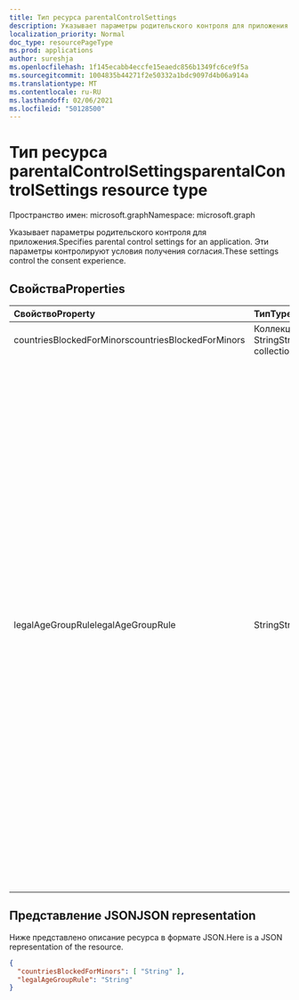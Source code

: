 ```yaml
---
title: Тип ресурса parentalControlSettings
description: Указывает параметры родительского контроля для приложения. Эти параметры контролируют условия получения согласия.
localization_priority: Normal
doc_type: resourcePageType
ms.prod: applications
author: sureshja
ms.openlocfilehash: 1f145ecabb4eccfe15eaedc856b1349fc6ce9f5a
ms.sourcegitcommit: 1004835b44271f2e50332a1bdc9097d4b06a914a
ms.translationtype: MT
ms.contentlocale: ru-RU
ms.lasthandoff: 02/06/2021
ms.locfileid: "50128500"
---
```

# <a name="parentalcontrolsettings-resource-type"></a><span data-ttu-id="eb84f-104">Тип ресурса parentalControlSettings</span><span class="sxs-lookup"><span data-stu-id="eb84f-104">parentalControlSettings resource type</span></span>

<span data-ttu-id="eb84f-105">Пространство имен: microsoft.graph</span><span class="sxs-lookup"><span data-stu-id="eb84f-105">Namespace: microsoft.graph</span></span>

<span data-ttu-id="eb84f-106">Указывает параметры родительского контроля для приложения.</span><span class="sxs-lookup"><span data-stu-id="eb84f-106">Specifies parental control settings for an application.</span></span> <span data-ttu-id="eb84f-107">Эти параметры контролируют условия получения согласия.</span><span class="sxs-lookup"><span data-stu-id="eb84f-107">These settings control the consent experience.</span></span>

## <a name="properties"></a><span data-ttu-id="eb84f-108">Свойства</span><span class="sxs-lookup"><span data-stu-id="eb84f-108">Properties</span></span>

| <span data-ttu-id="eb84f-109">Свойство</span><span class="sxs-lookup"><span data-stu-id="eb84f-109">Property</span></span> | <span data-ttu-id="eb84f-110">Тип</span><span class="sxs-lookup"><span data-stu-id="eb84f-110">Type</span></span> | <span data-ttu-id="eb84f-111">Описание</span><span class="sxs-lookup"><span data-stu-id="eb84f-111">Description</span></span> |
:---------------|:--------|:----------|
|<span data-ttu-id="eb84f-112">countriesBlockedForMinors</span><span class="sxs-lookup"><span data-stu-id="eb84f-112">countriesBlockedForMinors</span></span>|<span data-ttu-id="eb84f-113">Коллекция String</span><span class="sxs-lookup"><span data-stu-id="eb84f-113">String collection</span></span>| <span data-ttu-id="eb84f-114">Указывает двух [буквы кодов стран ISO.](https://www.iso.org/iso-3166-country-codes.html)</span><span class="sxs-lookup"><span data-stu-id="eb84f-114">Specifies the [two-letter ISO country codes](https://www.iso.org/iso-3166-country-codes.html).</span></span> <span data-ttu-id="eb84f-115">Доступ к приложению будет заблокирован для несовершеннолетних из стран, указанных в этом списке.</span><span class="sxs-lookup"><span data-stu-id="eb84f-115">Access to the application will be blocked for minors from the countries specified in this list.</span></span>|
|<span data-ttu-id="eb84f-116">legalAgeGroupRule</span><span class="sxs-lookup"><span data-stu-id="eb84f-116">legalAgeGroupRule</span></span>| <span data-ttu-id="eb84f-117">String</span><span class="sxs-lookup"><span data-stu-id="eb84f-117">String</span></span> | <span data-ttu-id="eb84f-118">Указывает правило юридической возрастной группы, которое применяется к пользователям приложения.</span><span class="sxs-lookup"><span data-stu-id="eb84f-118">Specifies the legal age group rule that applies to users of the app.</span></span> <span data-ttu-id="eb84f-119">Может иметь одно из следующих значений:</span><span class="sxs-lookup"><span data-stu-id="eb84f-119">Can be set to one of the following values:</span></span> <table><tr><th><span data-ttu-id="eb84f-120">Значение</span><span class="sxs-lookup"><span data-stu-id="eb84f-120">Value</span></span></th><th><span data-ttu-id="eb84f-121">Описание</span><span class="sxs-lookup"><span data-stu-id="eb84f-121">Description</span></span></th></tr><tr><td><span data-ttu-id="eb84f-122">Разрешить</span><span class="sxs-lookup"><span data-stu-id="eb84f-122">Allow</span></span></td><td><span data-ttu-id="eb84f-123">Значение, используемое по умолчанию.</span><span class="sxs-lookup"><span data-stu-id="eb84f-123">Default.</span></span> <span data-ttu-id="eb84f-124">Принудительно применяет минимальный юридический уровень.</span><span class="sxs-lookup"><span data-stu-id="eb84f-124">Enforces the legal minimum.</span></span> <span data-ttu-id="eb84f-125">Это означает, что для несовершеннолетних в Европейском Союзе и Корее требуется родительское согласие.</span><span class="sxs-lookup"><span data-stu-id="eb84f-125">This means parental consent is required for minors in the European Union and Korea.</span></span></td></tr><tr><td><span data-ttu-id="eb84f-126">RequireConsentForPrivacyServices</span><span class="sxs-lookup"><span data-stu-id="eb84f-126">RequireConsentForPrivacyServices</span></span></td><td><span data-ttu-id="eb84f-127">Принудительно применяет пользователя к указанию даты рождения в соответствии с правилами COPPA.</span><span class="sxs-lookup"><span data-stu-id="eb84f-127">Enforces the user to specify date of birth to comply with COPPA rules.</span></span> </td></tr><tr><td><span data-ttu-id="eb84f-128">RequireConsentForMinors</span><span class="sxs-lookup"><span data-stu-id="eb84f-128">RequireConsentForMinors</span></span></td><td><span data-ttu-id="eb84f-129">Требуется родительское согласие возрастом до 18 лет, независимо от правил для несовершеннолетних в стране.</span><span class="sxs-lookup"><span data-stu-id="eb84f-129">Requires parental consent for ages below 18, regardless of country minor rules.</span></span></td></tr><tr><td><span data-ttu-id="eb84f-130">RequireConsentForKids</span><span class="sxs-lookup"><span data-stu-id="eb84f-130">RequireConsentForKids</span></span></td><td><span data-ttu-id="eb84f-131">Требуется родительское согласие для детей до 14 лет, независимо от правил для несовершеннолетних в стране.</span><span class="sxs-lookup"><span data-stu-id="eb84f-131">Requires parental consent for ages below 14, regardless of country minor rules.</span></span></td></tr><tr><td><span data-ttu-id="eb84f-132">BlockMinors</span><span class="sxs-lookup"><span data-stu-id="eb84f-132">BlockMinors</span></span></td><td><span data-ttu-id="eb84f-133">Блокирует использование приложения несовершеннолетних.</span><span class="sxs-lookup"><span data-stu-id="eb84f-133">Blocks minors from using the app.</span></span></td></tr></table> |

## <a name="json-representation"></a><span data-ttu-id="eb84f-134">Представление JSON</span><span class="sxs-lookup"><span data-stu-id="eb84f-134">JSON representation</span></span>
<span data-ttu-id="eb84f-135">Ниже представлено описание ресурса в формате JSON.</span><span class="sxs-lookup"><span data-stu-id="eb84f-135">Here is a JSON representation of the resource.</span></span>

<!--{
  "blockType": "resource",
  "@odata.type": "microsoft.graph.parentalControlSettings"
}-->
```json
{
  "countriesBlockedForMinors": [ "String" ],
  "legalAgeGroupRule": "String"
}

```

